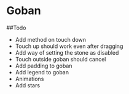 # Goban

##Todo

- Add method on touch down
- Touch up should work even after dragging
- Add way of setting the stone as disabled
- Touch outside goban should cancel
- Add padding to goban
- Add legend to goban
- Animations
- Add stars
